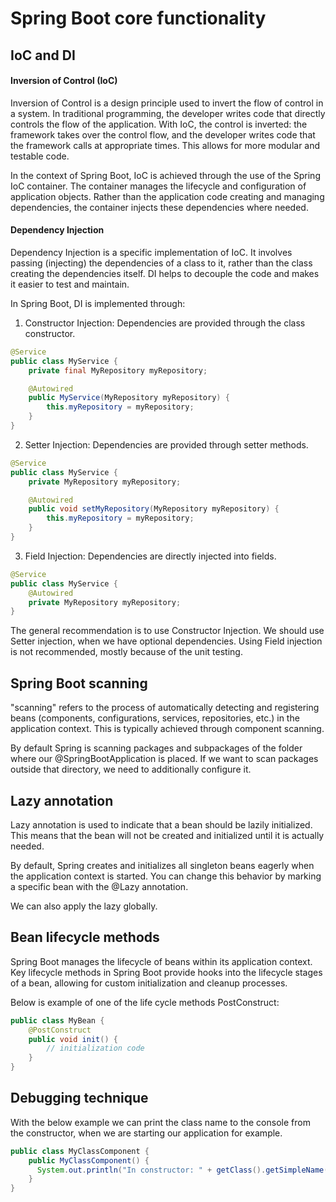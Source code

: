 # Spring Boot core functionality

## IoC and DI

#### Inversion of Control (IoC)

Inversion of Control is a design principle used to invert the flow of control in a system. In traditional programming, the developer writes code that directly controls the flow of the application. With IoC, the control is inverted: the framework takes over the control flow, and the developer writes code that the framework calls at appropriate times. This allows for more modular and testable code.

In the context of Spring Boot, IoC is achieved through the use of the Spring IoC container. The container manages the lifecycle and configuration of application objects. Rather than the application code creating and managing dependencies, the container injects these dependencies where needed.

#### Dependency Injection

Dependency Injection is a specific implementation of IoC. It involves passing (injecting) the dependencies of a class to it, rather than the class creating the dependencies itself. DI helps to decouple the code and makes it easier to test and maintain.

In Spring Boot, DI is implemented through:

1. Constructor Injection: Dependencies are provided through the class constructor.

```java
@Service
public class MyService {
    private final MyRepository myRepository;

    @Autowired
    public MyService(MyRepository myRepository) {
        this.myRepository = myRepository;
    }
}
```

2. Setter Injection: Dependencies are provided through setter methods.

```java
@Service
public class MyService {
    private MyRepository myRepository;

    @Autowired
    public void setMyRepository(MyRepository myRepository) {
        this.myRepository = myRepository;
    }
}
```

3. Field Injection: Dependencies are directly injected into fields.

```java
@Service
public class MyService {
    @Autowired
    private MyRepository myRepository;
}
```

The general recommendation is to use Constructor Injection. We should use Setter injection, when we have optional dependencies. Using Field injection is not recommended, mostly because of the unit testing.

## Spring Boot scanning

"scanning" refers to the process of automatically detecting and registering beans (components, configurations, services, repositories, etc.) in the application context. This is typically achieved through component scanning.

By default Spring is scanning packages and subpackages of the folder where our @SpringBootApplication is placed. If we want to scan packages outside that directory, we need to additionally configure it.

## Lazy annotation

Lazy annotation is used to indicate that a bean should be lazily initialized. This means that the bean will not be created and initialized until it is actually needed.

By default, Spring creates and initializes all singleton beans eagerly when the application context is started. You can change this behavior by marking a specific bean with the @Lazy annotation.

We can also apply the lazy globally.

## Bean lifecycle methods

Spring Boot manages the lifecycle of beans within its application context. Key lifecycle methods in Spring Boot provide hooks into the lifecycle stages of a bean, allowing for custom initialization and cleanup processes.

Below is example of one of the life cycle methods PostConstruct:

```java
public class MyBean {
    @PostConstruct
    public void init() {
        // initialization code
    }
}
```

## Debugging technique

With the below example we can print the class name to the console from the constructor, when we are starting our application for example.

```java
public class MyClassComponent {
    public MyClassComponent() {
      System.out.println("In constructor: " + getClass().getSimpleName());
    }
}
```
